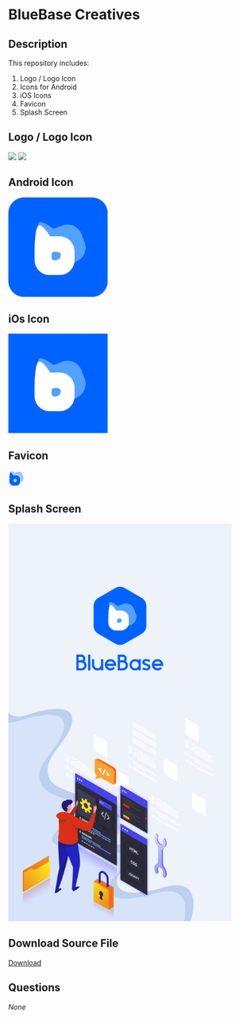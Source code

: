 # BlueBase Creatives

## Description
This repository includes:
1. Logo / Logo Icon
2. Icons for Android
3. iOS Icons
3. Favicon
5. Splash Screen

## Logo / Logo Icon

<img src="logo/logo.png" width="250">
<img src="logo/blue-base-icon.png" width="200">

## Android Icon

<img src="icons/android-app-icon.png" width="200">

## iOs Icon

<img src="icons/iOS-app-icon.png" width="200">

## Favicon

<img src="icons/favicon-32x32.png" width="32">

## Splash Screen

<img src="splash-screen/splash.png" width="450">

## Download Source File
<a href="https://github.com/BlueEastCode/commi-creatives/blob/commi/commiIcons/Source%20File/logo.ai?raw=true">Download</a>

## Questions
_None_
